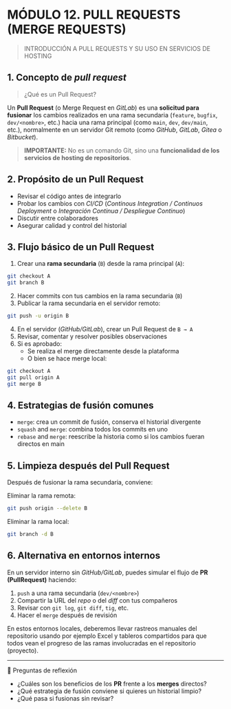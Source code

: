 # MÓDULO 12. PULL REQUESTS (MERGE REQUESTS) 

> INTRODUCCIÓN A PULL REQUESTS Y SU USO EN SERVICIOS DE HOSTING

## 1. Concepto de *pull request*

> ¿Qué es un Pull Request?

Un **Pull Request** (o Merge Request en *GitLab*) es una **solicitud para fusionar** los cambios realizados en una rama secundaria (`feature`, `bugfix`, `dev/<nombre>`, etc.) hacia una rama principal (como `main`, `dev`, `dev/main`, etc.), normalmente en un servidor Git remoto (como *GitHub*, *GitLab*, *Gitea* o *Bitbucket*).

> **IMPORTANTE:** No es un comando Git, sino una **funcionalidad de los servicios de hosting de repositorios**.

## 2. Propósito de un Pull Request

- Revisar el código antes de integrarlo
- Probar los cambios con *CI/CD* (*Continous Integration / Continuos Deployment* o *Integración Continua / Despliegue Continuo*)
- Discutir entre colaboradores
- Asegurar calidad y control del historial

## 3. Flujo básico de un Pull Request

1. Crear una **rama secundaria** (`B`) desde la rama principal (`A`):

```bash
git checkout A
git branch B
```

2. Hacer commits con tus cambios en la rama secundaria (`B`)
3. Publicar la rama secundaria en el servidor remoto:

```bash
git push -u origin B
```

4. En el servidor (*GitHub/GitLab*), crear un Pull Request de `B → A`
5. Revisar, comentar y resolver posibles observaciones
6. Si es aprobado:
   * Se realiza el merge directamente desde la plataforma
   * O bien se hace merge local:
```bash
git checkout A
git pull origin A
git merge B
```

## 4. Estrategias de fusión comunes

* `merge`: crea un commit de fusión, conserva el historial divergente
* `squash` and `merge`: combina todos los commits en uno
* `rebase` and `merge`: reescribe la historia como si los cambios fueran directos en main

## 5. Limpieza después del Pull Request

Después de fusionar la rama secundaria, conviene:

Eliminar la rama remota:

```bash
git push origin --delete B
```

Eliminar la rama local:

```bash
git branch -d B
```

## 6. Alternativa en entornos internos

En un servidor interno sin *GitHub/GitLab*, puedes simular el flujo de **PR (PullRequest)** haciendo:

1. `push` a una rama secundaria (`dev/<nombre>`)
2. Compartir la URL del *repo* o del *diff* con tus compañeros
3. Revisar con `git log`, `git diff`, `tig`, etc.
4. Hacer el `merge` después de revisión

En estos entornos locales, deberemos llevar rastreos manuales del repositorio usando por ejemplo Excel y tableros compartidos para que todos vean el progreso de las ramas involucradas en el repositorio (proyecto).

---

🧠 Preguntas de reflexión

* ¿Cuáles son los beneficios de los **PR** frente a los **merges** directos?
* ¿Qué estrategia de fusión conviene si quieres un historial limpio?
* ¿Qué pasa si fusionas sin revisar?